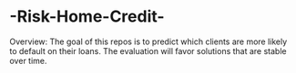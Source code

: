 # -Risk-Home-Credit-
Overview: The goal of this repos is to predict which clients are more likely to default on their loans. The evaluation will favor solutions that are stable over time.
